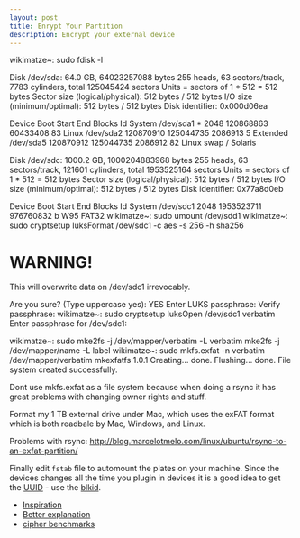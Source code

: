 ```yaml
---
layout: post
title: Enrypt Your Partition
description: Encrypt your external device
---
```

wikimatze~: sudo fdisk -l

Disk /dev/sda: 64.0 GB, 64023257088 bytes
255 heads, 63 sectors/track, 7783 cylinders, total 125045424 sectors
Units = sectors of 1 * 512 = 512 bytes
Sector size (logical/physical): 512 bytes / 512 bytes
I/O size (minimum/optimal): 512 bytes / 512 bytes
Disk identifier: 0x000d06ea

   Device Boot      Start         End      Blocks   Id  System
/dev/sda1   *        2048   120868863    60433408   83  Linux
/dev/sda2       120870910   125044735     2086913    5  Extended
/dev/sda5       120870912   125044735     2086912   82  Linux swap / Solaris

Disk /dev/sdc: 1000.2 GB, 1000204883968 bytes
255 heads, 63 sectors/track, 121601 cylinders, total 1953525164 sectors
Units = sectors of 1 * 512 = 512 bytes
Sector size (logical/physical): 512 bytes / 512 bytes
I/O size (minimum/optimal): 512 bytes / 512 bytes
Disk identifier: 0x77a8d0eb

   Device Boot      Start         End      Blocks   Id  System
/dev/sdc1            2048  1953523711   976760832    b  W95 FAT32
wikimatze~: sudo umount /dev/sdd1
wikimatze~: sudo cryptsetup luksFormat /dev/sdc1 -c aes -s 256 -h sha256

WARNING!
========
This will overwrite data on /dev/sdc1 irrevocably.

Are you sure? (Type uppercase yes): YES
Enter LUKS passphrase:
Verify passphrase:
wikimatze~: sudo cryptsetup luksOpen /dev/sdc1 verbatim
Enter passphrase for /dev/sdc1:

wikimatze~: sudo mke2fs -j /dev/mapper/verbatim -L verbatim
mke2fs -j /dev/mapper/name -L label
wikimatze~: sudo mkfs.exfat -n verbatim /dev/mapper/verbatim
mkexfatfs 1.0.1
Creating... done.
Flushing... done.
File system created successfully.


Dont use mkfs.exfat as a file system because when doing a rsync it has great problems with changing owner rights and
stuff.


Format my 1 TB external drive under Mac, which uses the exFAT format which is both readbale by Mac, Windows, and Linux.


Problems with rsync: http://blog.marcelotmelo.com/linux/ubuntu/rsync-to-an-exfat-partition/




Finally edit `fstab` file to automount the plates on your machine. Since the devices changes all the time you plugin in
devices it is a good idea to get the [UUID]() - use the [blkid](https://help.ubuntu.com/community/UsingUUID).


- [Inspiration](http://ubuntu-tutorials.com/2007/08/17/7-steps-to-an-encrypted-partition-local-or-removable-disk/)
- [Better explanation](http://www.axllent.org/docs/security-and-encryption/256bit-aes-encryption/)
- [cipher benchmarks](http://blog.wpkg.org/2009/04/23/cipher-benchmark-for-dm-crypt-luks/)

